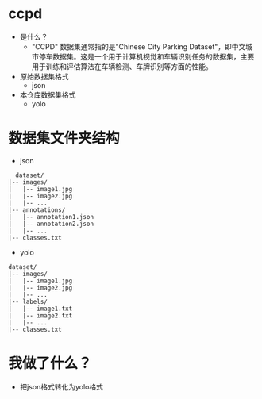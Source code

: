 # ccpd
- 是什么？
  - "CCPD" 数据集通常指的是"Chinese City Parking Dataset"，即中文城市停车数据集。这是一个用于计算机视觉和车辆识别任务的数据集，主要用于训练和评估算法在车辆检测、车牌识别等方面的性能。
- 原始数据集格式
  - json
- 本仓库数据集格式
  - yolo
 
# 数据集文件夹结构
- json
```
  dataset/
|-- images/
|   |-- image1.jpg
|   |-- image2.jpg
|   |-- ...
|-- annotations/
|   |-- annotation1.json
|   |-- annotation2.json
|   |-- ...
|-- classes.txt
```



- yolo

```
dataset/
|-- images/
|   |-- image1.jpg
|   |-- image2.jpg
|   |-- ...
|-- labels/
|   |-- image1.txt
|   |-- image2.txt
|   |-- ...
|-- classes.txt
```



# 我做了什么？
- 把json格式转化为yolo格式

